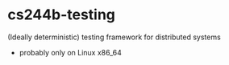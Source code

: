 # cs244b-testing
(Ideally deterministic) testing framework for distributed systems
- probably only on Linux x86_64
